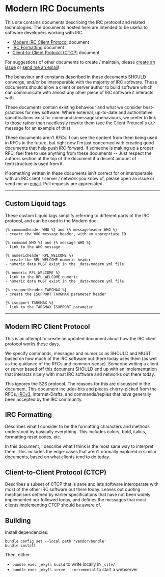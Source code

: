 # Modern IRC Documents

This site contains documents describing the IRC protocol and related technologies. The documents hosted here are intended to be useful to software developers working with IRC.

* [Modern IRC Client Protocol](http://modern.ircdocs.horse/) document
* [IRC Formatting](http://modern.ircdocs.horse/formatting.html) document
* [Client-to-Client Protocol (CTCP)](http://modern.ircdocs.horse/ctcp.html) document

For suggestions of other documents to create / maintain, please [create an issue](https://github.com/ircdocs/modern-irc/issues) or [send me an email](mailto:daniel@danieloaks.net)!

The behaviour and constants described in these documents SHOULD converge, and/or be interoperable with the majority of IRC software. These documents should allow a client or server author to build software which can communicate with almost any other piece of IRC software it interacts with.

These documents contain existing behaviour and what we consider best-practices for new software. Where external, up-to-date and authoritative specifications exist for commands/messages/behaviours, we prefer to link to those rather than needlessly rewrite them (see the Client Protocol's [`CAP`](http://modern.ircdocs.horse/#cap-message) message for an example of this).

These documents aren't RFCs. I can see the content from them being used in RFCs in the future, but right now I'm just concerned with creating good documents that help push IRC forward. If someone is making up a proper RFC, feel free to use anything from these documents -- Just respect the authors section at the top of the document if a decent amount of text/structure is used from it.

If something written in these documents isn't correct for or interoperable with an IRC client / server / network you know of, please open an issue or send me an [email](mailto:daniel@danieloaks.net). Pull requests are appreciated.

---


## Custom Liquid tags

These custom Liquid tags simplify referring to different parts of the IRC protocol, and can be used in the Modern doc:

    {% commandheader WHO %} and {% messageheader WHO %}
    - create the WHO message header, with an appropriate ID

    {% command WHO %} and {% message WHO %}
    - link to the WHO message

    {% numericheader RPL_WELCOME %}
    - create the RPL_WELCOME numeric header
    - numeric data MUST exist in the _data/modern.yml file

    {% numeric RPL_WELCOME %}
    - link to the RPL_WELCOME numeric
    - numeric data MUST exist in the _data/modern.yml file

    {% isupportheader TARGMAX %}
    - create the ISUPPORT TARGMAX parameter header

    {% isupport TARGMAX %}
    - link to the TARGMAX ISUPPORT parameter


---


## Modern IRC Client Protocol

This is an attempt to create an updated document about how the IRC client protocol works these days.

We specify commands, messages and numerics as SHOULD and MUST based on how much of the IRC software out there today uses them (as well as the guidance of the RFCs and common-sense). Someone writing a client or server based off this document SHOULD end up with an implementation that interacts nicely with most IRC software and networks out there today.

This ignores the S2S protocol. The reasons for this are discussed in the document. This document includes bits and pieces cherry-picked from the RFCs, [IRCv3](http://ircv3.net/), Internet-Drafts, and commands/replies that have generally been accepted by the IRC community.


## IRC Formatting

Describes what I consider to be the formatting characters and methods understood by basically everything. This includes colors, bold, italics, formatting reset codes, etc.

In this document, I describe what I think is the most sane way to interpret them. This includes the edge-cases that aren't normally explored in similar documents, based on what clients tend to do today.


## Client-to-Client Protocol (CTCP)

Describes a subset of CTCP that is sane and lets software interoperate with most of the other IRC software out there today. Leaves out quoting mechanisms defined by earlier specifications that have not been widely implemented nor followed today, and defines the messages that most clients implementing CTCP should be aware of.

## Building

Install dependencies:

```
bundle config set --local path 'vendor/bundle'
bundle install
```

Then, either:

* `bundle exec jekyll build` to write locally in `_site/`
* `bundle exec jekyll serve --incremental` to start a webserver
